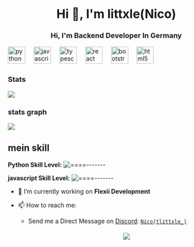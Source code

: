 <h1 align="center">Hi 👋, I'm littxle(Nico)</h1>
<h3 align="center">Hi, I'm Backend Developer In Germany</h3>


<div align="left">
  <img src="https://cdn.jsdelivr.net/gh/devicons/devicon/icons/python/python-original.svg" height="40" alt="python logo"  />
  <img width="12" />
  <img src="https://cdn.jsdelivr.net/gh/devicons/devicon/icons/javascript/javascript-original.svg" height="40" alt="javascript logo"  />
  <img width="12" />
  <img src="https://cdn.jsdelivr.net/gh/devicons/devicon/icons/typescript/typescript-original.svg" height="40" alt="typescript logo"  />
  <img width="12" />
  <img src="https://cdn.jsdelivr.net/gh/devicons/devicon/icons/react/react-original.svg" height="40" alt="react logo"  />
  <img width="12" />
  <img src="https://cdn.jsdelivr.net/gh/devicons/devicon/icons/bootstrap/bootstrap-original.svg" height="40" alt="bootstrap logo"  />
  <img width="12" />
  <img src="https://cdn.jsdelivr.net/gh/devicons/devicon/icons/html5/html5-original.svg" height="40" alt="html5 logo"  />
</div>

### Stats
[![](https://github-readme-stats.vercel.app/api?username=littxle&theme=dracula&count_private=true&show_icons=true&hide=contribs)](https://github.com/littxle)
###  stats graph
[![](https://github-readme-stats.vercel.app/api/top-langs?username=littxle&locale=en&hide_title=false&layout=compact&card_width=320&langs_count=5&theme=dracula&hide_border=false&order=2)](https://github.com/littxle)

## mein skill
**Python Skill Level:** ![====-------](https://progress-bar.dev/100/)


**javascript Skill Level:** ![====-------](https://progress-bar.dev/70/)


- 🔭 I’m currently working on **Flexii Development**

- 📫 How to reach me:
  
   - Send me a Direct Message on [Discord](https://discord.com): [`Nico(tlittxle_)`](https://discord.com/users/817435791079768105) 
  
     <center> 
       <a href='https://discord.gg/[VAR8sutF](https://discord.gg/hoff)'> 
         <img src="https://discord.c99.nl/widget/theme-1/817435791079768105.png" style='padding: 5px'> 
       </a> 














